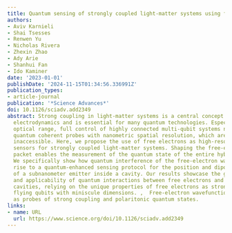 ```yaml
---
title: Quantum sensing of strongly coupled light-matter systems using free electrons
authors:
- Aviv Karnieli
- Shai Tsesses
- Renwen Yu
- Nicholas Rivera
- Zhexin Zhao
- Ady Arie
- Shanhui Fan
- Ido Kaminer
date: '2023-01-01'
publishDate: '2024-11-15T01:34:56.336991Z'
publication_types:
- article-journal
publication: '*Science Advances*'
doi: 10.1126/sciadv.add2349
abstract: Strong coupling in light-matter systems is a central concept in cavity quantum
  electrodynamics and is essential for many quantum technologies. Especially in the
  optical range, full control of highly connected multi-qubit systems necessitates
  quantum coherent probes with nanometric spatial resolution, which are currently
  inaccessible. Here, we propose the use of free electrons as high-resolution quantum
  sensors for strongly coupled light-matter systems. Shaping the free-electron wave
  packet enables the measurement of the quantum state of the entire hybrid systems.
  We specifically show how quantum interference of the free-electron wave packet gives
  rise to a quantum-enhanced sensing protocol for the position and dipole orientation
  of a subnanometer emitter inside a cavity. Our results showcase the great versatility
  and applicability of quantum interactions between free electrons and strongly coupled
  cavities, relying on the unique properties of free electrons as strongly interacting
  flying qubits with miniscule dimensions. ,  Free-electron wavefunctions can be used
  as probes of strong coupling and polaritonic quantum states.
links:
- name: URL
  url: https://www.science.org/doi/10.1126/sciadv.add2349
---
```

